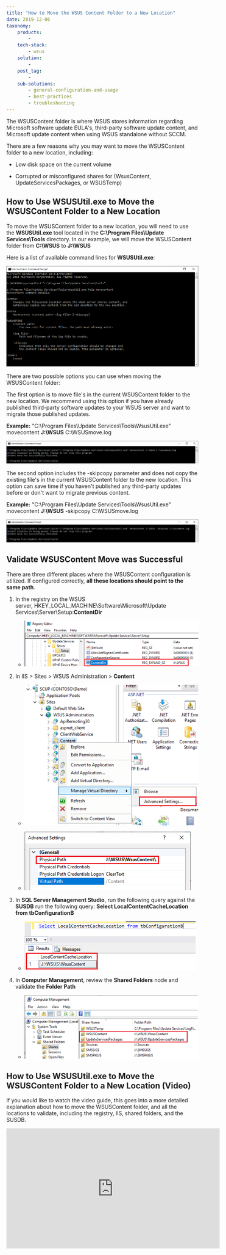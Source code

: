 ```yaml
---
title: "How to Move the WSUS Content Folder to a New Location"
date: 2019-12-06
taxonomy:
    products:
        - 
    tech-stack:
        - wsus
    solution:
        - 
    post_tag:
        - 
    sub-solutions:
        - general-configuration-and-usage
        - best-practices
        - troubleshooting
---
```


The WSUSContent folder is where WSUS stores information regarding Microsoft software update EULA's, third-party software update content, and Microsoft update content when using WSUS standalone without SCCM.

There are a few reasons why you may want to move the WSUSContent folder to a new location, including:

- Low disk space on the current volume

- Corrupted or misconfigured shares for (WsusContent, UpdateServicesPackages, or WSUSTemp)

## How to Use WSUSUtil.exe to Move the WSUSContent Folder to a New Location

To move the WSUSContent folder to a new location, you will need to use the **WSUSUtil.exe** tool located in the **C:\\Program Files\\Update Services\\Tools** directory. In our example, we will move the WSUSContent folder from **C:\\WSUS** to **J:\\WSUS**

Here is a list of available command lines for **WSUSUtil.exe**:

![](/_images/WSUSUtil-Example-Commands.png)

There are two possible options you can use when moving the WSUSContent folder:

The first option is to move file's in the current WSUSContent folder to the new location. We recommend using this option if you have already published third-party software updates to your WSUS server and want to migrate those published updates.

**Example:** "C:\\Program Files\\Update Services\\Tools\\WsusUtil.exe" movecontent **J:\\WSUS** C:\\WSUSmove.log

![](/_images/WSUSUtil-movecontent-with-contentincluded-commandline.png)

The second option includes the -skipcopy parameter and does not copy the existing file's in the current WSUSContent folder to the new location. This option can save time if you haven't published any third-party updates before or don't want to migrate previous content.

**Example:** "C:\\Program Files\\Update Services\\Tools\\WsusUtil.exe" movecontent **J:\\WSUS** -skipcopy C:\\WSUSmove.log

![](/_images/WSUSUtil-movecontent-with-content-commandline.png)

## Validate WSUSContent Move was Successful

There are three different places where the WSUSContent configuration is utilized. If configured correctly, **all these locations should point to the same path**.

1. In the registry on the WSUS server, HKEY\_LOCAL\_MACHINE\\Software\\Microsoft\\Update Services\\Server\\Setup:**ContentDir**
    - ![WSUSContent Folder From Registry](/_images/WSUSContent-Folder-From-Registry.png "WSUSContent Folder From Registry")
        

3. In IIS > Sites > WSUS Administration > **Content**
    - ![](/_images/WSUS-Content-IIS-Folder.png)
        
    
    - ![](/_images/IIS-WSUSContent-Location-Path.png)
        

5. In **SQL Server Management Studio**, run the following query against the **SUSDB** run the following query: **Select LocalContentCacheLocation from tbConfigurationB**
    - ![](/_images/WSUS-Content-SUSDB.png)
        

7. In **Computer Management**, review the **Shared Folders** node and validate the **Folder Path**
    - ![](/_images/WSUS-Shared-Folder-Paths.png)
        

## How to Use WSUSUtil.exe to Move the WSUSContent Folder to a New Location (Video)

If you would like to watch the video guide, this goes into a more detailed explanation about how to move the WSUSContent folder, and all the locations to validate, including the registry, IIS, shared folders, and the SUSDB.

<iframe src="https://www.youtube.com/embed/VGghMPxJl6A" width="560" height="315" frameborder="0" allowfullscreen="allowfullscreen" data-cookieconsent="ignore"></iframe>